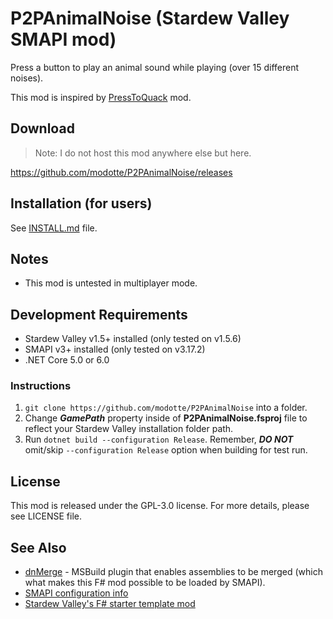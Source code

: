 # P2PAnimalNoise (Stardew Valley SMAPI mod)

Press a button to play an animal sound while playing (over 15 different noises).

This mod is inspired by [PressToQuack](https://github.com/DraconisLeonidas/PressToQuack) mod.

## Download

> Note: I do not host this mod anywhere else but here.

https://github.com/modotte/P2PAnimalNoise/releases

## Installation (for users)

See [INSTALL.md](https://github.com/modotte/P2PAnimalNoise/blob/main/INSTALL.md) file.

## Notes

- This mod is untested in multiplayer mode.

## Development Requirements

- Stardew Valley v1.5+ installed (only tested on v1.5.6)
- SMAPI v3+ installed (only tested on v3.17.2)
- .NET Core 5.0 or 6.0

### Instructions

1. `git clone https://github.com/modotte/P2PAnimalNoise` into a folder.
2. Change ***GamePath*** property inside of **P2PAnimalNoise.fsproj** file to 
  reflect your Stardew Valley installation folder path.
3. Run `dotnet build --configuration Release`. Remember, ***DO NOT*** omit/skip 
  `--configuration Release` option when building for test run.
   
## License

This mod is released under the GPL-3.0 license. For more details,
 please see LICENSE file.

## See Also

- [dnMerge](https://github.com/CCob/dnMerge) - MSBuild plugin that enables assemblies to be merged (which what makes this F# mod possible to be loaded by SMAPI). 
- [SMAPI configuration info](https://github.com/Pathoschild/SMAPI/blob/develop/docs/technical/mod-package.md#custom-game-path)
- [Stardew Valley's F# starter template mod](https://github.com/modotte/SVFsharpExampleMod)
